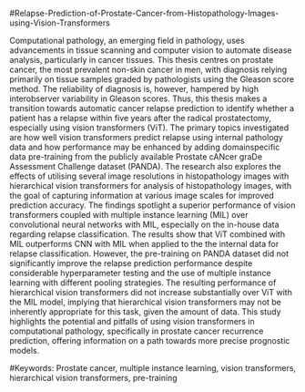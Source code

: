 #Relapse-Prediction-of-Prostate-Cancer-from-Histopathology-Images-using-Vision-Transformers


Computational pathology, an emerging field in pathology, uses advancements in tissue
scanning and computer vision to automate disease analysis, particularly in cancer tissues.
This thesis centres on prostate cancer, the most prevalent non-skin cancer in men,
with diagnosis relying primarily on tissue samples graded by pathologists using the
Gleason score method. The reliability of diagnosis is, however, hampered by high
interobserver variability in Gleason scores. Thus, this thesis makes a transition towards
automatic cancer relapse prediction to identify whether a patient has a relapse within
five years after the radical prostatectomy, especially using vision transformers (ViT).
The primary topics investigated are how well vision transformers predict relapse using
internal pathology data and how performance may be enhanced by adding domainspecific
data pre-training from the publicly available Prostate cANcer graDe Assessment
Challenge dataset (PANDA). The research also explores the effects of utilising several
image resolutions in histopathology images with hierarchical vision transformers for
analysis of histopathology images, with the goal of capturing information at various image
scales for improved prediction accuracy. The findings spotlight a superior performance
of vision transformers coupled with multiple instance learning (MIL) over convolutional
neural networks with MIL, especially on the in-house data regarding relapse classification.
The results show that ViT combined with MIL outperforms CNN with MIL when
applied to the the internal data for relapse classification. However, the pre-training on
PANDA dataset did not significantly improve the relapse prediction performance despite
considerable hyperparameter testing and the use of multiple instance learning with
different pooling strategies. The resulting performance of hierarchical vision transformers
did not increase substantially over ViT with the MIL model, implying that hierarchical
vision transformers may not be inherently appropriate for this task, given the amount
of data. This study highlights the potential and pitfalls of using vision transformers in
computational pathology, specifically in prostate cancer recurrence prediction, offering
information on a path towards more precise prognostic models.


#Keywords: Prostate cancer, multiple instance learning, vision transformers, hierarchical
vision transformers, pre-training
